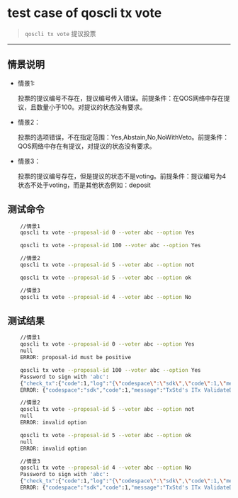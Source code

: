 # test case of qoscli tx vote

> `qoscli tx vote` 提议投票

---

## 情景说明

* 情景1:
  
    投票的提议编号不存在，提议编号传入错误。前提条件：在QOS网络中存在提议，且数量小于100。对提议的状态没有要求。

* 情景2：

    投票的选项错误，不在指定范围：Yes,Abstain,No,NoWithVeto。前提条件：QOS网络中存在有提议，对提议的状态没有要求。

* 情景3：

    投票的提议编号存在，但是提议的状态不是voting。前提条件：提议编号为4状态不处于voting，而是其他状态例如：deposit

## 测试命令

```bash
    //情景1
    qoscli tx vote --proposal-id 0 --voter abc --option Yes

    qoscli tx vote --proposal-id 100 --voter abc --option Yes

    //情景2
    qoscli tx vote --proposal-id 5 --voter abc --option not

    qoscli tx vote --proposal-id 5 --voter abc --option ok

    //情景3
    qoscli tx vote --proposal-id 4 --voter abc --option No 
```

## 测试结果

```bash
    //情景1
    qoscli tx vote --proposal-id 0 --voter abc --option Yes
    null
    ERROR: proposal-id must be positive

    qoscli tx vote --proposal-id 100 --voter abc --option Yes
    Password to sign with 'abc':
    {"check_tx":{"code":1,"log":"{\"codespace\":\"sdk\",\"code\":1,\"message\":\"TxStd's ITx ValidateData error:  ERROR:\\nCodespace: gov\\nCode: 603\\nMessage: \\\"unknown proposal 100\\\"\\n\"}","gasWanted":"100000","gasUsed":"1000"},"deliver_tx":{},"hash":"645E8751CE78142AE15CE921FCB3742A1AD60C78238713CC2AE6BB3262B39635","height":"0"}
    ERROR: {"codespace":"sdk","code":1,"message":"TxStd's ITx ValidateData error:  ERROR:\nCodespace: gov\nCode: 603\nMessage: \"unknown proposal 100\"\n"}

    //情景2
    qoscli tx vote --proposal-id 5 --voter abc --option not
    null
    ERROR: invalid option

    qoscli tx vote --proposal-id 5 --voter abc --option ok
    null
    ERROR: invalid option

    //情景3
    qoscli tx vote --proposal-id 4 --voter abc --option No
    Password to sign with 'abc':
    {"check_tx":{"code":1,"log":"{\"codespace\":\"sdk\",\"code\":1,\"message\":\"TxStd's ITx ValidateData error:  ERROR:\\nCodespace: gov\\nCode: 607\\nMessage: \\\"wrong status of proposal 4\\\"\\n\"}","gasWanted":"100000","gasUsed":"1318"},"deliver_tx":{},"hash":"A1E3A2B437A87BEF8BB940A5F02B4731816D9B569C7D79AEA67A9080003CBB00","height":"0"}
    ERROR: {"codespace":"sdk","code":1,"message":"TxStd's ITx ValidateData error:  ERROR:\nCodespace: gov\nCode: 607\nMessage: \"wrong status of proposal 4\"\n"}
```
